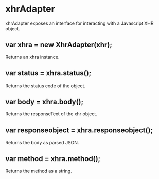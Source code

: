 # xhrAdapter

xhrAdapter exposes an interface for interacting with a Javascript XHR object.

## var xhra = new XhrAdapter(xhr);

Returns an xhra instance.

## var status = xhra.status();

Returns the status code of the object.

## var body = xhra.body();

Returns the responseText of the xhr object.

## var responseobject = xhra.responseobject();

Returns the body as parsed JSON.

## var method = xhra.method();

Returns the method as a string.
